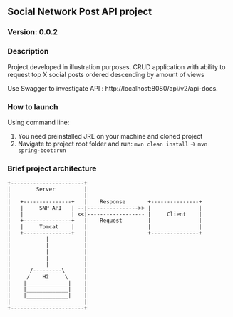 ## Social Network Post API project
### Version: 0.0.2

### Description
Project developed in illustration purposes. CRUD application with ability
to request top X social posts ordered descending by amount of views

Use Swagger to investigate API : http://localhost:8080/api/v2/api-docs.

### How to launch
Using command line:
1. You need preinstalled JRE on your machine and cloned project
2. Navigate to project root folder and run: `mvn clean install` -> `mvn spring-boot:run`

### Brief project architecture
```
+-----------------------+
|        Server         |
|                       |   
|   +---------------+   |    Response       +---------------+       
|   |     SNP API   | --|---------------->> |               |
|   |               | <<|------------------ |     Client    |
|   +---------------+   |    Request        |               |
|   |     Tomcat    |   |                   |               |
|   +---------------+   |                   +---------------+
|           |           |
|           |           |
|           |           |
|           |           |
|           |           |
|      /---------\      |
|     /    H2     \     |
|    |_____________|    |
|    |_____________|    |
|    |_____________|    |
|                       |
+-----------------------+
```